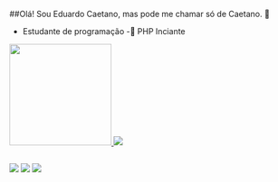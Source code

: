 ##Olá! Sou Eduardo Caetano, mas pode me chamar só de Caetano. 👋

- Estudante de programação
-🌱 PHP Inciante

<a href="https://github.com/EduardoCaetano110">
  <img height="180em" src="https://github-readme-stats.vercel.app/api?username=eduardocaetano&show_icons=true&theme=dark&include_all_commits=true&count_private=true"/>
  <img weight="57%em" src="https://github-readme-stats.vercel.app/api/top-langs/?username=eduardocaetano&layout=compact&langs_count=7&theme=dark"/>
</div>

##

<div> 
  <a href="https://instagram.com/eduardocaetanooo" target="_blank"><img src="https://img.shields.io/badge/-Instagram-%23E4405F?style=for-the-badge&logo=instagram&logoColor=white" target="_blank"></a>
  <a href = "mailto:eduardocaetano@gmail.com"><img src="https://img.shields.io/badge/-Gmail-%23333?style=for-the-badge&logo=gmail&logoColor=white" target="_blank"></a>
  <a href="https://www.linkedin.com/in/eduardo-caetano-38421b1bb" target="_blank"><img src="https://img.shields.io/badge/-LinkedIn-%230077B5?style=for-the-badge&logo=linkedin&logoColor=white" target="_blank"></a> 
</div>
